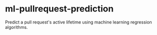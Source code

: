 # ml-pullrequest-prediction

Predict a pull request's active lifetime using machine learning regression algorithms.
